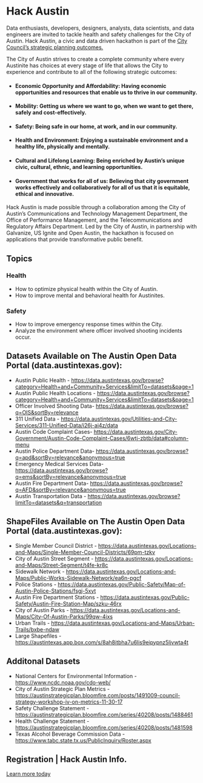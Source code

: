 # Hack Austin
Data enthusiasts, developers, designers, analysts, data scientists, and data engineers are invited to tackle health and safety challenges for the City of Austin. Hack Austin, a civic and data driven hackathon is part of the [City Council’s strategic planning outcomes.](https://austinstrategicplan.bloomfire.com/posts/1373079-strategic-direction)

The City of Austin strives to create a complete community where every Austinite has choices at every stage of life that allows the City to experience and contribute to all of the following strategic outcomes:
- #### Economic Opportunity and Affordability: Having economic opportunities and resources that enable us to thrive in our community.
- #### Mobility: Getting us where we want to go, when we want to get there, safely and cost-effectively. 
- #### Safety: Being safe in our home, at work, and in our community.
- #### Health and Environment: Enjoying a sustainable environment and a healthy life, physically and mentally.
- #### Cultural and Lifelong Learning: Being enriched by Austin’s unique civic, cultural, ethnic, and learning opportunities.
- #### Government that works for all of us: Believing that city government works effectively and collaboratively for all of us that it is equitable, ethical and innovative.

Hack Austin is made possible through a collaboration among the City of Austin’s Communications and Technology Management Department, the Office of Performance Management, and the Telecommunications and Regulatory Affairs Department. Led by the City of Austin, in partnership with Galvanize, US Ignite and Open Austin, the hackathon is focused on applications that provide transformative public benefit. 

## Topics 
### Health
- How to optimize physical health within the City of Austin.
- How to improve mental and behavioral health for Austinites.

### Safety
- How to improve emergency response times within the City.
- Analyze the environment where officer involved shooting incidents occur.

## Datasets Available on The Austin Open Data Portal (data.austintexas.gov): 
- Austin Public Health - https://data.austintexas.gov/browse?category=Health+and+Community+Services&limitTo=datasets&page=1
- Austin Public Health Locations - https://data.austintexas.gov/browse?category=Health+and+Community+Services&limitTo=datasets&page=1
- Officer Involved Shooting Data- https://data.austintexas.gov/browse?q=OIS&sortBy=relevance
- 311 Unified Data - https://data.austintexas.gov/Utilities-and-City-Services/311-Unified-Data/i26j-ai4z/data
- Austin Code Complaint Cases- https://data.austintexas.gov/City-Government/Austin-Code-Complaint-Cases/6wtj-zbtb/data#column-menu
- Austin Police Department Data- https://data.austintexas.gov/browse?q=apd&sortBy=relevance&anonymous=true
- Emergency Medical Services Data- https://data.austintexas.gov/browse?q=ems&sortBy=relevance&anonymous=true
- Austin Fire Department Data- https://data.austintexas.gov/browse?q=AFD&sortBy=relevance&anonymous=true
- Austin Transportation Data - https://data.austintexas.gov/browse?limitTo=datasets&q=transportation

## ShapeFiles Available on The Austin Open Data Portal (data.austintexas.gov): 
- Single Member Council District - https://data.austintexas.gov/Locations-and-Maps/Single-Member-Council-Districts/69pm-tzkv
- City of Austin Street Segment - https://data.austintexas.gov/Locations-and-Maps/Street-Segment/t4fe-kr8c
- Sidewalk Network - https://data.austintexas.gov/Locations-and-Maps/Public-Works-Sidewalk-Network/ea6n-pgcf
- Police Stations - https://data.austintexas.gov/Public-Safety/Map-of-Austin-Police-Stations/fsgj-5xyt
- Austin Fire Department Stations - https://data.austintexas.gov/Public-Safety/Austin-Fire-Station-Map/szku-46rx
- City of Austin Parks - https://data.austintexas.gov/Locations-and-Maps/City-Of-Austin-Parks/99qw-4ixs
- Urban Trails - https://data.austintexas.gov/Locations-and-Maps/Urban-Trails/bxbe-ndaw
- Large Shapefiles - https://austintexas.app.box.com/s/8ah8itbha7u6lis9eipypnz5ljvwta4t

## Additonal Datasets
- National Centers for Environmental Information - https://www.ncdc.noaa.gov/cdo-web/
- City of Austin Strategic Plan Metrics - https://austinstrategicplan.bloomfire.com/posts/1491009-council-strategy-workshop-iv-on-metrics-11-30-17
- Safety Challenge Statement - https://austinstrategicplan.bloomfire.com/series/40208/posts/1488461
- Health Challenge Statement - https://austinstrategicplan.bloomfire.com/series/40208/posts/1481598
- Texas Alcohol Beverage Commission Data - https://www.tabc.state.tx.us/PublicInquiry/Roster.aspx


## Registration | Hack Austin Info. 
[Learn more today](https://www.eventbrite.com/e/hack-austin-presented-by-the-city-of-austin-galvanize-tickets-39048292494)
